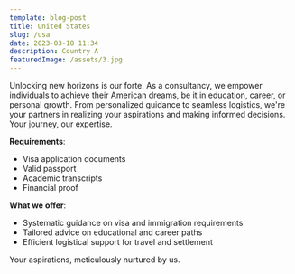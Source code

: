 ```yaml
---
template: blog-post
title: United States
slug: /usa
date: 2023-03-18 11:34
description: Country A
featuredImage: /assets/3.jpg
---
```

Unlocking new horizons is our forte. As a consultancy, we empower individuals to achieve their American dreams, be it in education, career, or personal growth. From personalized guidance to seamless logistics, we're your partners in realizing your aspirations and making informed decisions. Your journey, our expertise.

**Requirements**:

* Visa application documents
* Valid passport
* Academic transcripts
* Financial proof

**What we offer**:

* Systematic guidance on visa and immigration requirements
* Tailored advice on educational and career paths
* Efficient logistical support for travel and settlement

Your aspirations, meticulously nurtured by us.